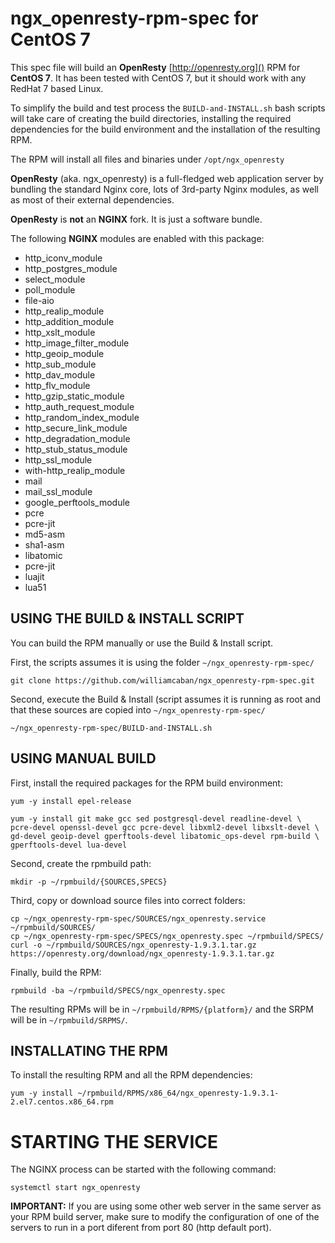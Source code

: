 ngx_openresty-rpm-spec for CentOS 7
====================================

This spec file will build an **OpenResty** [http://openresty.org]() RPM for **CentOS 7**. It has been tested with CentOS 7, but it should work with any RedHat 7 based Linux.

To simplify the build and test process the `BUILD-and-INSTALL.sh` bash scripts will take care of creating the build directories, installing the required dependencies for the build environment and the installation of the resulting RPM.

The RPM will install all files and binaries under `/opt/ngx_openresty`

**OpenResty** (aka. ngx_openresty) is a full-fledged web application server by bundling the standard Nginx core,
lots of 3rd-party Nginx modules, as well as most of their external dependencies.

**OpenResty** is **not** an **NGINX** fork. It is just a software bundle.

The following **NGINX** modules are enabled with this package:

- http\_iconv\_module
- http\_postgres\_module
- select\_module
- poll\_module
- file-aio
- http\_realip\_module
- http\_addition\_module
- http\_xslt\_module
- http\_image\_filter\_module
- http\_geoip\_module
- http\_sub\_module
- http\_dav\_module
- http\_flv\_module
- http\_gzip\_static\_module
- http\_auth\_request\_module
- http\_random\_index\_module
- http\_secure\_link\_module
- http\_degradation\_module
- http\_stub\_status\_module
- http\_ssl\_module
- with-http\_realip\_module
- mail
- mail\_ssl\_module
- google\_perftools\_module
- pcre
- pcre-jit
- md5-asm
- sha1-asm
- libatomic 
- pcre-jit
- luajit
- lua51

USING THE BUILD & INSTALL SCRIPT
--------------------------------

You can build the RPM manually or use the Build & Install script.

First, the scripts assumes it is using the folder `~/ngx_openresty-rpm-spec/`

	git clone https://github.com/williamcaban/ngx_openresty-rpm-spec.git

Second, execute the Build & Install (script assumes it is running as root and that these sources
are copied into `~/ngx_openresty-rpm-spec/`

	~/ngx_openresty-rpm-spec/BUILD-and-INSTALL.sh


USING MANUAL BUILD
------------------

First, install the required packages for the RPM build environment:

	yum -y install epel-release

	yum -y install git make gcc sed postgresql-devel readline-devel \
	pcre-devel openssl-devel gcc pcre-devel libxml2-devel libxslt-devel \
	gd-devel geoip-devel gperftools-devel libatomic_ops-devel rpm-build \
	gperftools-devel lua-devel


Second, create the rpmbuild path:

	mkdir -p ~/rpmbuild/{SOURCES,SPECS}

Third, copy or download source files into correct folders:

	cp ~/ngx_openresty-rpm-spec/SOURCES/ngx_openresty.service ~/rpmbuild/SOURCES/
	cp ~/ngx_openresty-rpm-spec/SPECS/ngx_openresty.spec ~/rpmbuild/SPECS/
	curl -o ~/rpmbuild/SOURCES/ngx_openresty-1.9.3.1.tar.gz  https://openresty.org/download/ngx_openresty-1.9.3.1.tar.gz

Finally, build the RPM:

	rpmbuild -ba ~/rpmbuild/SPECS/ngx_openresty.spec

The resulting RPMs will be in `~/rpmbuild/RPMS/{platform}/` and the SRPM will be in `~/rpmbuild/SRPMS/`.


INSTALLATING THE RPM
--------------------

To install the resulting RPM and all the RPM dependencies:

	yum -y install ~/rpmbuild/RPMS/x86_64/ngx_openresty-1.9.3.1-2.el7.centos.x86_64.rpm


STARTING THE SERVICE
====================
The NGINX process can be started with the following command:

	systemctl start ngx_openresty


**IMPORTANT:** If you are using some other web server in the same server as your RPM build server, make sure to modify the configuration of one of the servers to run in a port diferent from port 80 (http default port).








